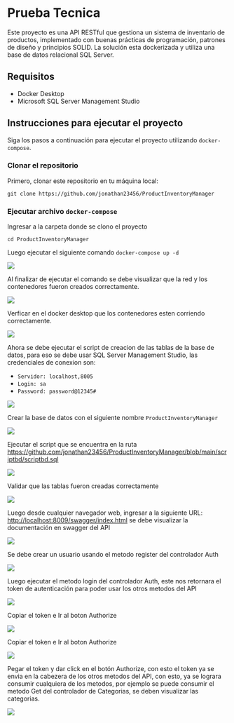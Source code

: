 # Prueba Tecnica

Este proyecto es una API RESTful que gestiona un sistema de inventario de productos,
implementado con buenas prácticas de programación, patrones de diseño y principios SOLID.
La solución esta dockerizada y utiliza una base de datos relacional SQL Server.

## Requisitos

- Docker Desktop
- Microsoft SQL Server Management Studio

## Instrucciones para ejecutar el proyecto

Siga los pasos a continuación para ejecutar el proyecto utilizando `docker-compose`.

### Clonar el repositorio

Primero, clonar este repositorio en tu máquina local:

`git clone https://github.com/jonathan23456/ProductInventoryManager`


### Ejecutar archivo `docker-compose`

Ingresar a la carpeta donde se clono el proyecto

`cd ProductInventoryManager`

Luego ejecutar el siguiente comando `docker-compose up -d`

![](https://github.com/jonathan23456/ProductInventoryManager/blob/main/imagenes/imagen1.PNG)

Al finalizar de ejecutar el comando se debe visualizar que la red y los contenedores fueron creados correctamente.

![](https://github.com/jonathan23456/ProductInventoryManager/blob/main/imagenes/imagen2.PNG)

Verficar en el docker desktop que los contenedores esten corriendo correctamente.

![](https://github.com/jonathan23456/ProductInventoryManager/blob/main/imagenes/imagen3.PNG)

Ahora se debe ejecutar el script de creacion de las tablas de la base de datos, para eso se debe usar SQL Server Management Studio, las credenciales de conexion son:

- `Servidor: localhost,8005`
- `Login: sa`
- `Password: password@12345#`

![](https://github.com/jonathan23456/ProductInventoryManager/blob/main/imagenes/imagen4.PNG)

Crear la base de datos con el siguiente nombre `ProductInventoryManager`

![](https://github.com/jonathan23456/ProductInventoryManager/blob/main/imagenes/imagen5.PNG)

Ejecutar el script que se encuentra en la ruta <a href="https://github.com/jonathan23456/ProductInventoryManager/blob/main/scriptbd/scriptbd.sql" target="_blank">https://github.com/jonathan23456/ProductInventoryManager/blob/main/scriptbd/scriptbd.sql</a>

![](https://github.com/jonathan23456/ProductInventoryManager/blob/main/imagenes/imagen6.PNG)

Validar que las tablas fueron creadas correctamente

![](https://github.com/jonathan23456/ProductInventoryManager/blob/main/imagenes/imagen7.PNG)

Luego desde cualquier navegador web, ingresar a la siguiente URL: <a href="http://localhost:8009/swagger/index.html" target="_blank">http://localhost:8009/swagger/index.html</a> se debe visualizar la documentación en swagger del API 

![](https://github.com/jonathan23456/ProductInventoryManager/blob/main/imagenes/imagen8.PNG)

Se debe crear un usuario usando el metodo register del controlador Auth

![](https://github.com/jonathan23456/ProductInventoryManager/blob/main/imagenes/imagen9.PNG)

Luego ejecutar el metodo login del controlador Auth, este nos retornara el token de autenticación para poder usar los otros metodos del API

![](https://github.com/jonathan23456/ProductInventoryManager/blob/main/imagenes/imagen10.PNG)

Copiar el token e Ir al boton Authorize

![](https://github.com/jonathan23456/ProductInventoryManager/blob/main/imagenes/imagen11.PNG)

Copiar el token e Ir al boton Authorize

![](https://github.com/jonathan23456/ProductInventoryManager/blob/main/imagenes/imagen12.PNG)

Pegar el token y dar click en el botón Authorize, con esto el token ya se envia en la cabezera de los otros metodos del API, con esto, 
ya se lograra consumir cualquiera de los metodos, por ejemplo se puede consumir el metodo Get del controlador de Categorias, se deben visualizar las categorias.

![](https://github.com/jonathan23456/ProductInventoryManager/blob/main/imagenes/imagen13.PNG)

